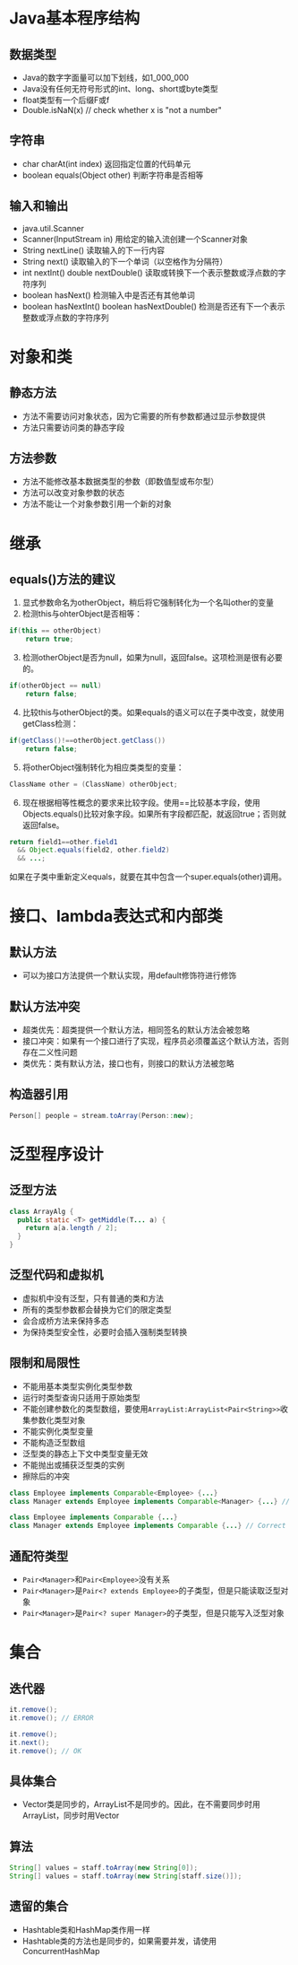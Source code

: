 # Java基本程序结构
## 数据类型
* Java的数字字面量可以加下划线，如1_000_000
* Java没有任何无符号形式的int、long、short或byte类型
* float类型有一个后缀F或f
* Double.isNaN(x) // check whether x is "not a number"

## 字符串
* char charAt(int index) 返回指定位置的代码单元
* boolean equals(Object other) 判断字符串是否相等

## 输入和输出
* java.util.Scanner
* Scanner(InputStream in) 用给定的输入流创建一个Scanner对象
* String nextLine() 读取输入的下一行内容
* String next() 读取输入的下一个单词（以空格作为分隔符）
* int nextInt() double nextDouble() 读取或转换下一个表示整数或浮点数的字符序列
* boolean hasNext() 检测输入中是否还有其他单词
* boolean hasNextInt() boolean hasNextDouble() 检测是否还有下一个表示整数或浮点数的字符序列

# 对象和类
## 静态方法
* 方法不需要访问对象状态，因为它需要的所有参数都通过显示参数提供
* 方法只需要访问类的静态字段

## 方法参数
* 方法不能修改基本数据类型的参数（即数值型或布尔型）
* 方法可以改变对象参数的状态
* 方法不能让一个对象参数引用一个新的对象

# 继承
## equals()方法的建议
1. 显式参数命名为otherObject，稍后将它强制转化为一个名叫other的变量
2. 检测this与ohterObject是否相等：
```Java
if(this == otherObject)
    return true;
```
3. 检测otherObject是否为null，如果为null，返回false。这项检测是很有必要的。
```Java
if(otherObject == null)
    return false;
```
4. 比较this与otherObject的类。如果equals的语义可以在子类中改变，就使用getClass检测：
```Java
if(getClass()!==otherObject.getClass())
    return false;
```
5. 将otherObject强制转化为相应类类型的变量：
```Java
ClassName other = (ClassName) otherObject;
```
6. 现在根据相等性概念的要求来比较字段。使用==比较基本字段，使用Objects.equals()比较对象字段。如果所有字段都匹配，就返回true；否则就返回false。
```Java
return field1==other.field1
  && Object.equals(field2, other.field2)
  && ...;
```
如果在子类中重新定义equals，就要在其中包含一个super.equals(other)调用。

# 接口、lambda表达式和内部类
## 默认方法
* 可以为接口方法提供一个默认实现，用default修饰符进行修饰

## 默认方法冲突
* 超类优先：超类提供一个默认方法，相同签名的默认方法会被忽略
* 接口冲突：如果有一个接口进行了实现，程序员必须覆盖这个默认方法，否则存在二义性问题
* 类优先：类有默认方法，接口也有，则接口的默认方法被忽略

## 构造器引用
```Java
Person[] people = stream.toArray(Person::new);
```

# 泛型程序设计
## 泛型方法
```Java
class ArrayAlg {
  public static <T> getMiddle(T... a) {
    return a[a.length / 2];
  }
}
```

## 泛型代码和虚拟机
* 虚拟机中没有泛型，只有普通的类和方法
* 所有的类型参数都会替换为它们的限定类型
* 会合成桥方法来保持多态
* 为保持类型安全性，必要时会插入强制类型转换

## 限制和局限性
* 不能用基本类型实例化类型参数
* 运行时类型查询只适用于原始类型
* 不能创建参数化的类型数组，要使用```ArrayList:ArrayList<Pair<String>>```收集参数化类型对象
* 不能实例化类型变量
* 不能构造泛型数组
* 泛型类的静态上下文中类型变量无效
* 不能抛出或捕获泛型类的实例
* 擦除后的冲突
```Java
class Employee implements Comparable<Employee> {...}
class Manager extends Employee implements Comparable<Manager> {...} // ERROR

class Employee implements Comparable {...}
class Manager extends Employee implements Comparable {...} // Correct
```

## 通配符类型
* ```Pair<Manager>```和```Pair<Employee>```没有关系
* ```Pair<Manager>```是```Pair<? extends Employee>```的子类型，但是只能读取泛型对象
* ```Pair<Manager>```是```Pair<? super Manager>```的子类型，但是只能写入泛型对象

# 集合
## 迭代器
```Java
it.remove();
it.remove(); // ERROR

it.remove();
it.next();
it.remove(); // OK
```

## 具体集合
* Vector类是同步的，ArrayList不是同步的。因此，在不需要同步时用ArrayList，同步时用Vector

## 算法
```Java
String[] values = staff.toArray(new String[0]);
String[] values = staff.toArray(new String[staff.size()]);
```

## 遗留的集合
* Hashtable类和HashMap类作用一样
* Hashtable类的方法也是同步的，如果需要并发，请使用ConcurrentHashMap
